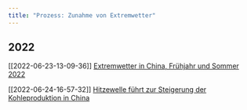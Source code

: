 ```yaml
---
title: "Prozess: Zunahme von Extremwetter"
---
```


##  2022

[[2022-06-23-13-09-36]] [Extremwetter in China, Frühjahr und Sommer 2022](2022-06-23-13-09-36.html)


[[2022-06-24-16-57-32]] [Hitzewelle führt zur Steigerung der Kohleproduktion in China](2022-06-24-16-57-32.html)